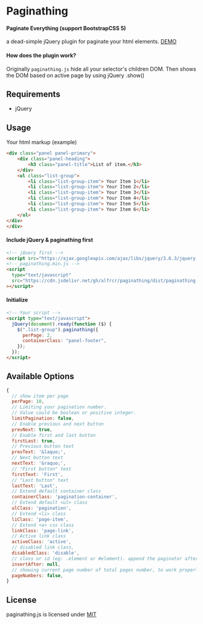 # Paginathing

#### Paginate Everything (support BootstrapCSS 5)

a dead-simple jQuery plugin for paginate your html elements. [DEMO](https://paginathing.netlify.app)

#### How does the plugin work?

Originally `paginathing.js` hide all your selector's children DOM. Then shows the DOM based on active page by using jQuery .show()

## Requirements

- jQuery

## Usage

Your html markup (example)

```html
<div class="panel panel-primary">
	<div class="panel-heading">
		<h3 class="panel-title">List of item.</h3>
	</div>
	<ul class="list-group">
		<li class="list-group-item"> Your Item 1</li>
		<li class="list-group-item"> Your Item 2</li>
		<li class="list-group-item"> Your Item 3</li>
		<li class="list-group-item"> Your Item 4</li>
		<li class="list-group-item"> Your Item 5</li>
		<li class="list-group-item"> Your Item 6</li>
	</ul>
</div>
</div>
```

#### Include jQuery & paginathing first

```html
<!-- jQuery first -->
<script src="https://ajax.googleapis.com/ajax/libs/jquery/3.6.3/jquery.min.js"></script>
<!-- paginathing.min.js -->
<script
  type="text/javascript"
  src="https://cdn.jsdelivr.net/gh/alfrcr/paginathing/dist/paginathing.min.js"
></script>
```

#### Initialize

```html
<!-- Your script -->
<script type="text/javascript">
  jQuery(document).ready(function ($) {
    $(".list-group").paginathing({
      perPage: 2,
      containerClass: "panel-footer",
    });
  });
</script>
```

## Available Options

```js
{
  // show item per page
  perPage: 10,
  // Limiting your pagination number.
  // Value could be boolean or positive integer.
  limitPagination: false,
  // Enable previous and next button
  prevNext: true,
  // Enable first and last button
  firstLast: true,
  // Previous button text
  prevText: '&laquo;',
  // Next button text
  nextText: '&raquo;',
  // "First button" text
  firstText: 'First',
  // "Last button" text
  lastText: 'Last',
  // Extend default container class
  containerClass: 'pagination-container',
  // Extend default <ul> class
  ulClass: 'pagination',
  // Extend <li> class
  liClass: 'page-item',
  // Extend <a> css class
  linkClass: 'page-link',
  // Active link class
  activeClass: 'active',
  // disabled link class,
  disabledClass: 'disable',
  // class or id (eg: .element or #element). append the paginator after certain element
  insertAfter: null,
  // showing current page number of total pages number, to work properly limitPagination must be true
  pageNumbers: false,
}
```

## License

paginathing.js is licensed under [MIT](./LICENSE)
